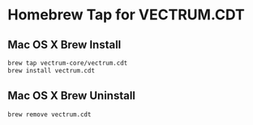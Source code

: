 # Homebrew Tap for VECTRUM.CDT

## Mac OS X Brew Install
```sh
brew tap vectrum-core/vectrum.cdt
brew install vectrum.cdt
```

## Mac OS X Brew Uninstall
```sh
brew remove vectrum.cdt
```
